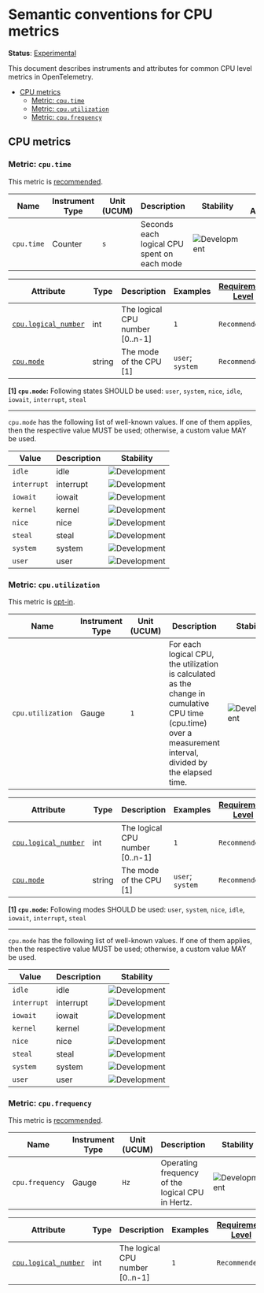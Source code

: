 <!--- Hugo front matter used to generate the website version of this page:
linkTitle: CPU
--->

# Semantic conventions for CPU metrics

**Status**: [Experimental][DocumentStatus]

This document describes instruments and attributes for common CPU level metrics
in OpenTelemetry.

<!-- toc -->

- [CPU metrics](#cpu-metrics)
  - [Metric: `cpu.time`](#metric-cputime)
  - [Metric: `cpu.utilization`](#metric-cpuutilization)
  - [Metric: `cpu.frequency`](#metric-cpufrequency)

<!-- tocstop -->

## CPU metrics

### Metric: `cpu.time`

This metric is [recommended][MetricRecommended].

<!-- semconv metric.cpu.time -->
<!-- NOTE: THIS TEXT IS AUTOGENERATED. DO NOT EDIT BY HAND. -->
<!-- see templates/registry/markdown/snippet.md.j2 -->
<!-- prettier-ignore-start -->
<!-- markdownlint-capture -->
<!-- markdownlint-disable -->

| Name     | Instrument Type | Unit (UCUM) | Description    | Stability | Entity Associations |
| -------- | --------------- | ----------- | -------------- | --------- | ------ |
| `cpu.time` | Counter | `s` | Seconds each logical CPU spent on each mode | ![Development](https://img.shields.io/badge/-development-blue) |  |

| Attribute  | Type | Description  | Examples  | [Requirement Level](https://opentelemetry.io/docs/specs/semconv/general/attribute-requirement-level/) | Stability |
|---|---|---|---|---|---|
| [`cpu.logical_number`](/docs/registry/attributes/cpu.md) | int | The logical CPU number [0..n-1] | `1` | `Recommended` | ![Development](https://img.shields.io/badge/-development-blue) |
| [`cpu.mode`](/docs/registry/attributes/cpu.md) | string | The mode of the CPU [1] | `user`; `system` | `Recommended` | ![Development](https://img.shields.io/badge/-development-blue) |

**[1] `cpu.mode`:** Following states SHOULD be used: `user`, `system`, `nice`, `idle`, `iowait`, `interrupt`, `steal`

---

`cpu.mode` has the following list of well-known values. If one of them applies, then the respective value MUST be used; otherwise, a custom value MAY be used.

| Value  | Description | Stability |
|---|---|---|
| `idle` | idle | ![Development](https://img.shields.io/badge/-development-blue) |
| `interrupt` | interrupt | ![Development](https://img.shields.io/badge/-development-blue) |
| `iowait` | iowait | ![Development](https://img.shields.io/badge/-development-blue) |
| `kernel` | kernel | ![Development](https://img.shields.io/badge/-development-blue) |
| `nice` | nice | ![Development](https://img.shields.io/badge/-development-blue) |
| `steal` | steal | ![Development](https://img.shields.io/badge/-development-blue) |
| `system` | system | ![Development](https://img.shields.io/badge/-development-blue) |
| `user` | user | ![Development](https://img.shields.io/badge/-development-blue) |

<!-- markdownlint-restore -->
<!-- prettier-ignore-end -->
<!-- END AUTOGENERATED TEXT -->
<!-- endsemconv -->

### Metric: `cpu.utilization`

This metric is [opt-in][MetricOptIn].

<!-- semconv metric.cpu.utilization -->
<!-- NOTE: THIS TEXT IS AUTOGENERATED. DO NOT EDIT BY HAND. -->
<!-- see templates/registry/markdown/snippet.md.j2 -->
<!-- prettier-ignore-start -->
<!-- markdownlint-capture -->
<!-- markdownlint-disable -->

| Name     | Instrument Type | Unit (UCUM) | Description    | Stability | Entity Associations |
| -------- | --------------- | ----------- | -------------- | --------- | ------ |
| `cpu.utilization` | Gauge | `1` | For each logical CPU, the utilization is calculated as the change in cumulative CPU time (cpu.time) over a measurement interval, divided by the elapsed time. | ![Development](https://img.shields.io/badge/-development-blue) |  |

| Attribute  | Type | Description  | Examples  | [Requirement Level](https://opentelemetry.io/docs/specs/semconv/general/attribute-requirement-level/) | Stability |
|---|---|---|---|---|---|
| [`cpu.logical_number`](/docs/registry/attributes/cpu.md) | int | The logical CPU number [0..n-1] | `1` | `Recommended` | ![Development](https://img.shields.io/badge/-development-blue) |
| [`cpu.mode`](/docs/registry/attributes/cpu.md) | string | The mode of the CPU [1] | `user`; `system` | `Recommended` | ![Development](https://img.shields.io/badge/-development-blue) |

**[1] `cpu.mode`:** Following modes SHOULD be used: `user`, `system`, `nice`, `idle`, `iowait`, `interrupt`, `steal`

---

`cpu.mode` has the following list of well-known values. If one of them applies, then the respective value MUST be used; otherwise, a custom value MAY be used.

| Value  | Description | Stability |
|---|---|---|
| `idle` | idle | ![Development](https://img.shields.io/badge/-development-blue) |
| `interrupt` | interrupt | ![Development](https://img.shields.io/badge/-development-blue) |
| `iowait` | iowait | ![Development](https://img.shields.io/badge/-development-blue) |
| `kernel` | kernel | ![Development](https://img.shields.io/badge/-development-blue) |
| `nice` | nice | ![Development](https://img.shields.io/badge/-development-blue) |
| `steal` | steal | ![Development](https://img.shields.io/badge/-development-blue) |
| `system` | system | ![Development](https://img.shields.io/badge/-development-blue) |
| `user` | user | ![Development](https://img.shields.io/badge/-development-blue) |

<!-- markdownlint-restore -->
<!-- prettier-ignore-end -->
<!-- END AUTOGENERATED TEXT -->
<!-- endsemconv -->

### Metric: `cpu.frequency`

This metric is [recommended][MetricRecommended].

<!-- semconv metric.cpu.frequency -->
<!-- NOTE: THIS TEXT IS AUTOGENERATED. DO NOT EDIT BY HAND. -->
<!-- see templates/registry/markdown/snippet.md.j2 -->
<!-- prettier-ignore-start -->
<!-- markdownlint-capture -->
<!-- markdownlint-disable -->

| Name     | Instrument Type | Unit (UCUM) | Description    | Stability | Entity Associations |
| -------- | --------------- | ----------- | -------------- | --------- | ------ |
| `cpu.frequency` | Gauge | `Hz` | Operating frequency of the logical CPU in Hertz. | ![Development](https://img.shields.io/badge/-development-blue) |  |

| Attribute  | Type | Description  | Examples  | [Requirement Level](https://opentelemetry.io/docs/specs/semconv/general/attribute-requirement-level/) | Stability |
|---|---|---|---|---|---|
| [`cpu.logical_number`](/docs/registry/attributes/cpu.md) | int | The logical CPU number [0..n-1] | `1` | `Recommended` | ![Development](https://img.shields.io/badge/-development-blue) |

<!-- markdownlint-restore -->
<!-- prettier-ignore-end -->
<!-- END AUTOGENERATED TEXT -->
<!-- endsemconv -->

[DocumentStatus]: https://opentelemetry.io/docs/specs/otel/document-status
[MetricOptIn]: /docs/general/metric-requirement-level.md#opt-in
[MetricRecommended]: /docs/general/metric-requirement-level.md#recommended
